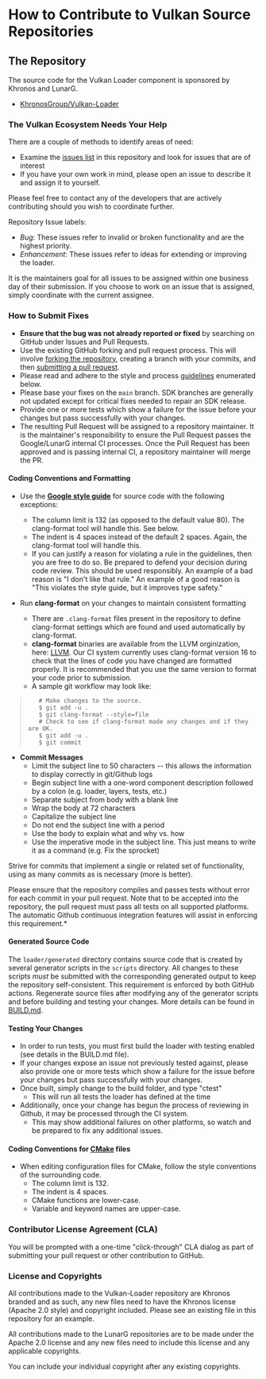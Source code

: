 # How to Contribute to Vulkan Source Repositories

## The Repository

The source code for the Vulkan Loader component is sponsored
by Khronos and LunarG.

* [KhronosGroup/Vulkan-Loader](https://github.com/KhronosGroup/Vulkan-Loader)

### The Vulkan Ecosystem Needs Your Help

There are a couple of methods to identify areas of need:

* Examine the [issues list](https://github.com/KhronosGroup/Vulkan-Loader/issues)
  in this repository and look for issues that are of interest
* If you have your own work in mind, please open an issue to describe
  it and assign it to yourself.

Please feel free to contact any of the developers that are actively
contributing should you wish to coordinate further.

Repository Issue labels:

* _Bug_:          These issues refer to invalid or broken functionality and are
  the highest priority.
* _Enhancement_:  These issues refer to ideas for extending or improving the
  loader.

It is the maintainers goal for all issues to be assigned within one business day
of their submission.
If you choose to work on an issue that is assigned, simply coordinate with the
current assignee.

### How to Submit Fixes

* **Ensure that the bug was not already reported or fixed** by searching on
  GitHub under Issues and Pull Requests.
* Use the existing GitHub forking and pull request process.
  This will involve
  [forking the repository](https://help.github.com/articles/fork-a-repo/),
  creating a branch with your commits, and then
  [submitting a pull request](https://help.github.com/articles/using-pull-requests/).
* Please read and adhere to the style and process
  [guidelines](#coding-conventions-and-formatting) enumerated below.
* Please base your fixes on the `main` branch.
  SDK branches are generally not updated except for critical fixes needed to
  repair an SDK release.
* Provide one or more tests which show a failure for the issue before your changes
  but pass successfully with your changes.
* The resulting Pull Request will be assigned to a repository maintainer.
  It is the maintainer's responsibility to ensure the Pull Request
  passes the Google/LunarG internal CI processes.
  Once the Pull Request has been approved and is passing internal CI,
  a repository maintainer will merge the PR.

#### Coding Conventions and Formatting

* Use the
 **[Google style guide](https://google.github.io/styleguide/cppguide.html)**
 for source code with the following exceptions:
  * The column limit is 132 (as opposed to the default value 80).
    The clang-format tool will handle this. See below.
  * The indent is 4 spaces instead of the default 2 spaces.
    Again, the clang-format tool will handle this.
  * If you can justify a reason for violating a rule in the guidelines,
    then you are free to do so. Be prepared to defend your
    decision during code review. This should be used responsibly.
    An example of a bad reason is "I don't like that rule."
    An example of a good reason is "This violates the style guide,
    but it improves type safety."

* Run **clang-format** on your changes to maintain consistent formatting
  * There are `.clang-format` files present in the repository to define
    clang-format settings which are found and used automatically by clang-format.
  * **clang-format** binaries are available from the LLVM orginization, here:
    [LLVM](https://clang.llvm.org/).
    Our CI system currently uses clang-format version 16 to
    check that the lines of code you have changed are formatted properly.
    It is recommended that you use the same version to format your code prior
    to submission.
  * A sample git workflow may look like:

>        # Make changes to the source.
>        $ git add -u .
>        $ git clang-format --style=file
>        # Check to see if clang-format made any changes and if they are OK.
>        $ git add -u .
>        $ git commit

* **Commit Messages**
  * Limit the subject line to 50 characters --
    this allows the information to display correctly in git/Github logs
  * Begin subject line with a one-word component description followed
    by a colon (e.g. loader, layers, tests, etc.)
  * Separate subject from body with a blank line
  * Wrap the body at 72 characters
  * Capitalize the subject line
  * Do not end the subject line with a period
  * Use the body to explain what and why vs. how
  * Use the imperative mode in the subject line.
    This just means to write it as a command (e.g. Fix the sprocket)

Strive for commits that implement a single or related set of functionality,
using as many commits as is necessary (more is better).

Please ensure that the repository compiles and passes tests without
error for each commit in your pull request.
Note that to be accepted into the repository, the pull request must
pass all tests on all supported platforms.
The automatic Github continuous integration features
will assist in enforcing this requirement.*

#### Generated Source Code

The `loader/generated` directory contains source code that is created by several
generator scripts in the `scripts` directory. All changes to these scripts _must_ be submitted with the
corresponding generated output to keep the repository self-consistent. This requirement is enforced by both
GitHub actions. Regenerate source files after modifying any of the generator scripts and before building
and testing your changes. More details can be found in [BUILD.md](Projects/Tinker/Code/tinker/third_party/Vulkan-Loader-1.3.280/BUILD.md#generated-source-code).

#### Testing Your Changes

* In order to run tests, you must first build the loader with testing enabled (see details
  in the BUILD.md file).
* If your changes expose an issue not previously tested against, please also provide one or more
  tests which show a failure for the issue before your changes but pass successfully with your changes.
* Once built, simply change to the build folder, and type "ctest"
  * This will run all tests the loader has defined at the time
* Additionally, once your change has begun the process of reviewing in Github,
  it may be processed through the CI system.
  * This may show additional failures on other platforms, so watch and be prepared to fix any
    additional issues.

#### Coding Conventions for [CMake](http://cmake.org) files

* When editing configuration files for CMake, follow the style conventions of the surrounding code.
  * The column limit is 132.
  * The indent is 4 spaces.
  * CMake functions are lower-case.
  * Variable and keyword names are upper-case.

### Contributor License Agreement (CLA)

You will be prompted with a one-time "click-through" CLA dialog as part of
submitting your pull request or other contribution to GitHub.

### License and Copyrights

All contributions made to the Vulkan-Loader repository are Khronos branded
and as such, any new files need to have the Khronos license
(Apache 2.0 style) and copyright included.
Please see an existing file in this repository for an example.

All contributions made to the LunarG repositories are to be made under
the Apache 2.0 license and any new files need to include this license
and any applicable copyrights.

You can include your individual copyright after any existing copyrights.
